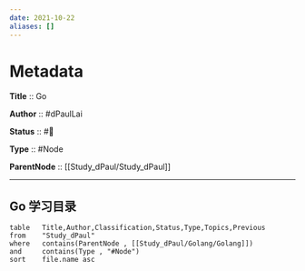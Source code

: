 ```yaml
---
date: 2021-10-22
aliases: []
---
```


# Metadata

**Title** 	  :: Go

**Author** :: #dPaulLai 

**Status**  :: #🌱 

**Type** 	:: #Node 

**ParentNode** :: [[Study_dPaul/Study_dPaul]]

---

## Go 学习目录

```dataview
table 	Title,Author,Classification,Status,Type,Topics,Previous
from 	"Study_dPaul"
where 	contains(ParentNode , [[Study_dPaul/Golang/Golang]]) 
and 	contains(Type , "#Node")
sort 	file.name asc
```
